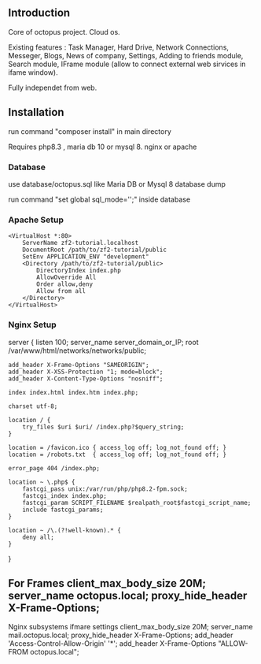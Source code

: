 Introduction
------------
Core of octopus project. Cloud os. 

Existing features :
        Task Manager,
        Hard Drive,
        Network Connections,
        Messeger,
        Blogs, News of company,
        Settings,
        Adding to friends module,
        Search module,
        IFrame module (allow to connect external web sirvices in ifame window).

Fully independet from web.

Installation
------------

run command "composer install" in main directory

Requires php8.3 , maria db 10 or mysql 8. nginx or apache

### Database
use database/octopus.sql like Maria DB or Mysql 8 database dump


run command  "set global sql_mode='';" inside database


### Apache Setup

    <VirtualHost *:80>
        ServerName zf2-tutorial.localhost
        DocumentRoot /path/to/zf2-tutorial/public
        SetEnv APPLICATION_ENV "development"
        <Directory /path/to/zf2-tutorial/public>
            DirectoryIndex index.php
            AllowOverride All
            Order allow,deny
            Allow from all
        </Directory>
    </VirtualHost>

    
### Nginx Setup

server {
    listen 100;
    server_name server_domain_or_IP;
    root /var/www/html/networks/networks/public;

    add_header X-Frame-Options "SAMEORIGIN";
    add_header X-XSS-Protection "1; mode=block";
    add_header X-Content-Type-Options "nosniff";

    index index.html index.htm index.php;

    charset utf-8;

    location / {
        try_files $uri $uri/ /index.php?$query_string;
    }

    location = /favicon.ico { access_log off; log_not_found off; }
    location = /robots.txt  { access_log off; log_not_found off; }

    error_page 404 /index.php;

    location ~ \.php$ {
        fastcgi_pass unix:/var/run/php/php8.2-fpm.sock;
        fastcgi_index index.php;
        fastcgi_param SCRIPT_FILENAME $realpath_root$fastcgi_script_name;
        include fastcgi_params;
    }

    location ~ /\.(?!well-known).* {
        deny all;
    }
}
###
For Frames
client_max_body_size 20M;
server_name  octopus.local;
proxy_hide_header X-Frame-Options;
---
Nginx subsystems ifmare settings
client_max_body_size 20M;
server_name mail.octopus.local;
proxy_hide_header X-Frame-Options;
add_header 'Access-Control-Allow-Origin' '*';
add_header X-Frame-Options "ALLOW-FROM octopus.local";



